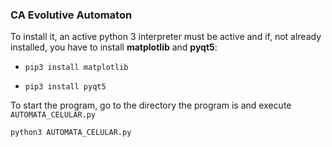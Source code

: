 ### CA Evolutive Automaton

To install it, an active python 3 interpreter must be active and if, not already installed, you have to install **matplotlib** and **pyqt5**:

* `pip3 install matplotlib`

* `pip3 install pyqt5`

To start the program, go to the directory the program is and execute `AUTOMATA_CELULAR.py`

    python3 AUTOMATA_CELULAR.py

